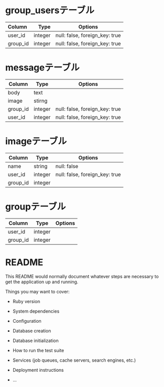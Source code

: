 
# group_usersテーブル
| Column | Type | Options |
|:------|----:|:-------:|
| user_id | integer | null: false, foreign_key: true |
| group_id | integer| null: false, foreign_key: true |

# messageテーブル
| Column | Type | Options |
| ------ | ---- | ------- |
| body | text |
| image | stirng |
| group_id | integer | null: false, foreign_key: true |
| user_id | integer | null: false, foreign_key: true |

# imageテーブル
| Column | Type | Options |
| ------ | ---- | ------- |
| name | string | null: false |
| user_id | integer | null: false, foreign_key: true |
| group_id | integer |

# groupテーブル
| Column | Type | Options |
| ------ | ---- | ------- |
| user_id | integer |
| group_id | integer |

# README

This README would normally document whatever steps are necessary to get the
application up and running.

Things you may want to cover:

* Ruby version

* System dependencies

* Configuration

* Database creation

* Database initialization

* How to run the test suite

* Services (job queues, cache servers, search engines, etc.)

* Deployment instructions

* ...

